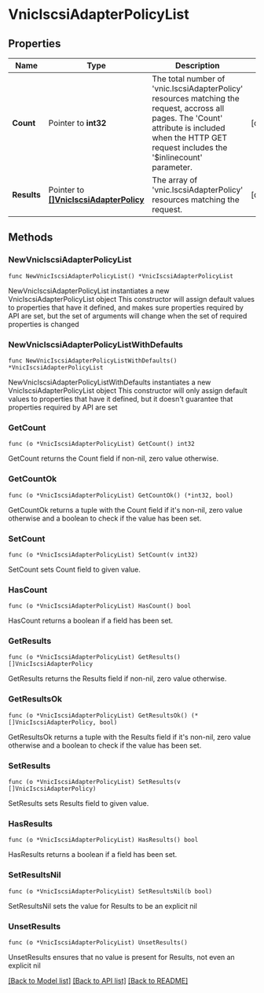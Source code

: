 # VnicIscsiAdapterPolicyList

## Properties

Name | Type | Description | Notes
------------ | ------------- | ------------- | -------------
**Count** | Pointer to **int32** | The total number of &#39;vnic.IscsiAdapterPolicy&#39; resources matching the request, accross all pages. The &#39;Count&#39; attribute is included when the HTTP GET request includes the &#39;$inlinecount&#39; parameter. | [optional] 
**Results** | Pointer to [**[]VnicIscsiAdapterPolicy**](VnicIscsiAdapterPolicy.md) | The array of &#39;vnic.IscsiAdapterPolicy&#39; resources matching the request. | [optional] 

## Methods

### NewVnicIscsiAdapterPolicyList

`func NewVnicIscsiAdapterPolicyList() *VnicIscsiAdapterPolicyList`

NewVnicIscsiAdapterPolicyList instantiates a new VnicIscsiAdapterPolicyList object
This constructor will assign default values to properties that have it defined,
and makes sure properties required by API are set, but the set of arguments
will change when the set of required properties is changed

### NewVnicIscsiAdapterPolicyListWithDefaults

`func NewVnicIscsiAdapterPolicyListWithDefaults() *VnicIscsiAdapterPolicyList`

NewVnicIscsiAdapterPolicyListWithDefaults instantiates a new VnicIscsiAdapterPolicyList object
This constructor will only assign default values to properties that have it defined,
but it doesn't guarantee that properties required by API are set

### GetCount

`func (o *VnicIscsiAdapterPolicyList) GetCount() int32`

GetCount returns the Count field if non-nil, zero value otherwise.

### GetCountOk

`func (o *VnicIscsiAdapterPolicyList) GetCountOk() (*int32, bool)`

GetCountOk returns a tuple with the Count field if it's non-nil, zero value otherwise
and a boolean to check if the value has been set.

### SetCount

`func (o *VnicIscsiAdapterPolicyList) SetCount(v int32)`

SetCount sets Count field to given value.

### HasCount

`func (o *VnicIscsiAdapterPolicyList) HasCount() bool`

HasCount returns a boolean if a field has been set.

### GetResults

`func (o *VnicIscsiAdapterPolicyList) GetResults() []VnicIscsiAdapterPolicy`

GetResults returns the Results field if non-nil, zero value otherwise.

### GetResultsOk

`func (o *VnicIscsiAdapterPolicyList) GetResultsOk() (*[]VnicIscsiAdapterPolicy, bool)`

GetResultsOk returns a tuple with the Results field if it's non-nil, zero value otherwise
and a boolean to check if the value has been set.

### SetResults

`func (o *VnicIscsiAdapterPolicyList) SetResults(v []VnicIscsiAdapterPolicy)`

SetResults sets Results field to given value.

### HasResults

`func (o *VnicIscsiAdapterPolicyList) HasResults() bool`

HasResults returns a boolean if a field has been set.

### SetResultsNil

`func (o *VnicIscsiAdapterPolicyList) SetResultsNil(b bool)`

 SetResultsNil sets the value for Results to be an explicit nil

### UnsetResults
`func (o *VnicIscsiAdapterPolicyList) UnsetResults()`

UnsetResults ensures that no value is present for Results, not even an explicit nil

[[Back to Model list]](../README.md#documentation-for-models) [[Back to API list]](../README.md#documentation-for-api-endpoints) [[Back to README]](../README.md)


